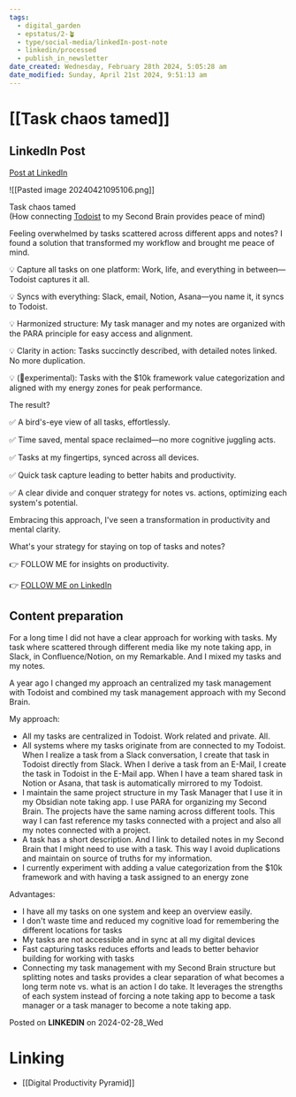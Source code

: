 ```yaml
---
tags:
  - digital_garden
  - epstatus/2-🪴
  - type/social-media/linkedIn-post-note
  - linkedin/processed
  - publish_in_newsletter
date_created: Wednesday, February 28th 2024, 5:05:28 am
date_modified: Sunday, April 21st 2024, 9:51:13 am
---
```

# [[Task chaos tamed]]
## LinkedIn Post
[Post at LinkedIn](https://www.linkedin.com/posts/sebastiankamilli_task-chaos-tamed-how-connecting-todoist-activity-7168515193059102721-G5hb?utm_source=share&utm_medium=member_desktop)

![[Pasted image 20240421095106.png]]

Task chaos tamed  
(How connecting [Todoist](https://www.linkedin.com/company/todoistsd/) to my Second Brain provides peace of mind)  
  
Feeling overwhelmed by tasks scattered across different apps and notes? I found a solution that transformed my workflow and brought me peace of mind.  
  
💡 Capture all tasks on one platform: Work, life, and everything in between—Todoist captures it all.  
  
💡 Syncs with everything: Slack, email, Notion, Asana—you name it, it syncs to Todoist.  
  
💡 Harmonized structure: My task manager and my notes are organized with the PARA principle for easy access and alignment.  
  
💡 Clarity in action: Tasks succinctly described, with detailed notes linked. No more duplication.  
  
💡 (🧪experimental): Tasks with the $10k framework value categorization and aligned with my energy zones for peak performance.  

The result?  
  
✅ A bird's-eye view of all tasks, effortlessly.  
  
✅ Time saved, mental space reclaimed—no more cognitive juggling acts.  
  
✅ Tasks at my fingertips, synced across all devices.  
  
✅ Quick task capture leading to better habits and productivity.  
  
✅ A clear divide and conquer strategy for notes vs. actions, optimizing each system's potential.  

Embracing this approach, I've seen a transformation in productivity and mental clarity.  
  
What's your strategy for staying on top of tasks and notes?  
  
👉 FOLLOW ME for insights on productivity.

👉 [FOLLOW ME on LinkedIn](https://www.linkedin.com/comm/mynetwork/discovery-see-all?usecase=PEOPLE_FOLLOWS&followMember=sebastiankamilli)

## Content preparation
For a long time I did not have a clear approach for working with tasks. My task where scattered through different media like my note taking app, in Slack, in Confluence/Notion, on my Remarkable. And I mixed my tasks and my notes. 

A year ago I changed my approach an centralized my task management with Todoist and combined my task management approach with my Second Brain. 

My approach:
+ All my tasks are centralized in Todoist. Work related and private. All.
+ All systems where my tasks originate from are connected to my Todoist. When I realize a task from a Slack conversation, I create that task in Todoist directly from Slack. When I derive a task from an E-Mail, I create the task in Todoist in the E-Mail app. When I have a team shared task in Notion or Asana, that task is automatically mirrored to my Todoist.
+ I maintain the same project structure in my Task Manager that I use it in my Obsidian note taking app. I use PARA for organizing my Second Brain. The projects have the same naming across different tools. This way I can fast reference my tasks connected with a project and also all my notes connected with a project.
+ A task has a short description. And I link to detailed notes in my Second Brain that I might need to use with a task. This way I avoid duplications and maintain on source of truths for my information. 
+ I currently experiment with adding a value categorization from the $10k framework and with having a task assigned to an energy zone

Advantages:
+ I have all my tasks on one system and keep an overview easily.
+ I don't waste time and reduced my cognitive load for remembering the different locations for tasks
+ My tasks are not accessible and in sync at all my digital devices
+ Fast capturing tasks reduces efforts and leads to better behavior building for working with tasks
+ Connecting my task management with my Second Brain structure but splitting notes and tasks provides a clear separation of what becomes a long term note vs. what is an action I do take. It leverages the strengths of each system instead of forcing a note taking app to become a task manager or a task manager to become a note taking app.

Posted on **LINKEDIN** on 2024-02-28_Wed
# Linking
+ [[Digital Productivity Pyramid]]